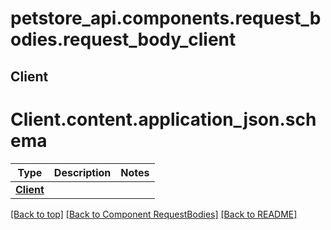 # petstore_api.components.request_bodies.request_body_client
## Client
# <a id="request_body_clientcontentapplication_jsonschema" >Client.content.application_json.schema</a>
Type | Description  | Notes
------------- | ------------- | -------------
[**Client**](../../components/schema/client.Client.md) |  | 


[[Back to top]](#top) [[Back to Component RequestBodies]](../../../README.md#Component-RequestBodies) [[Back to README]](../../../README.md)
